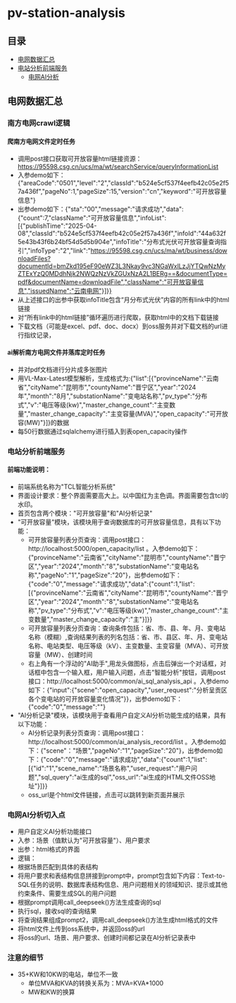 # pv-station-analysis

## 目录
- [电网数据汇总](#电网数据汇总)
- [电站分析前端服务](#电站分析前端服务)
  - [电网AI分析](#电网AI分析)


## 电网数据汇总

### 南方电网crawl逻辑
 #### 爬南方电网文件定时任务
  * 调用post接口获取可开放容量html链接资源：https://95598.csg.cn/ucs/ma/wt/searchService/queryInformationList
   * 入参demo如下：{"areaCode":"0501","level":"2","classId":"b524e5cf537f4eefb42c05e2f57a436f","pageNo":1,"pageSize":15,"version":"cn","keyword":"可开放容量信息"}
   * 出参demo如下：{"sta":"00","message":"请求成功","data":{"count":7,"className":"可开放容量信息","infoList":[{"publishTime":"2025-04-08","classId":"b524e5cf537f4eefb42c05e2f57a436f","infoId":"44a632f5e43b43f6b24bf54d5d5b904e","infoTitle":"分布式光伏可开放容量查询指引","infoType":"2","link":"https://95598.csg.cn/ucs/ma/wt/business/downloadFiles?documentId=bmZkd195eF90eWZ3L3Nkay9vc3NGaWxlLzJjYTQwNzMyZTExYzQ0MDdhNjk2NWQzNzVkZGUxNzA2L1BERg==&documentType=pdf&documentName=downloadFile","className":"可开放容量信息","issuedName":"云南电网"}]}}
  * 从上述接口的出参中获取infoTitle包含“月分布式光伏”内容的所有link中的html链接
  * 对“所有link中的html链接”循环遍历进行爬取，获取html中的文档下载链接
  * 下载文档（可能是excel、pdf、doc、docx）到oss服务并对下载文档的url进行指纹记录，
 #### ai解析南方电网文件并落库定时任务
  * 并对pdf文档进行分片成多张图片
  * 用VL-Max-Latest模型解析，生成格式为:{"list":[{"provinceName":"云南省","cityName":"昆明市","countyName":"晋宁区","year":"2024年","month":"8月","substationName":"变电站名称","pv_type":"分布式","v":"电压等级(kw)","master_change_count":"主变数量","master_change_capacity":"主变容量(MVA)","open_capacity":"可开放容(MW)"}]}的数据
  * 每50行数据通过sqlalchemy进行插入到表open_capacity操作

### 电站分析前端服务
#### 前端功能说明：
 * 前端系统名称为"TCL智能分析系统"
 * 界面设计要求：整个界面需要高大上。以中国红为主色调。界面需要包含tcl的水印。
 * 首页包含两个模块："可开放容量"和"AI分析记录"
 * "可开放容量"模块，该模块用于查询数据库的可开放容量信息，具有以下功能：
   *  可开放容量列表分页查询：调用post接口：http://localhost:5000/open_capacity/list  。入参demo如下：{"provinceName":"云南省","cityName":"昆明市","countyName":"晋宁区","year":"2024","month":"8","substationName":"变电站名称","pageNo":"1","pageSize":"20"}，出参demo如下：{"code":"0","message":"请求成功","data":{"count":1,"list":[{"provinceName":"云南省","cityName":"昆明市","countyName":"晋宁区","year":"2024","month":"8","substationName":"变电站名称","pv_type":"分布式","v":"电压等级(kw)","master_change_count":"主变数量","master_change_capacity":"主"}]}}
   *  可开放容量列表分页查询：查询条件包括：省、市、县、年、月、变电站名称（模糊）,查询结果列表的列名包括：省、市、县区、年、月、变电站名称、电站类型、电压等级（kV）、主变数量、主变容量（MVA）、可开放容量（MW）、创建时间
   *  右上角有一个浮动的"AI助手",用龙头做图标，点击后弹出一个对话框，对话框中包含一个输入框，用户输入问题，点击"智能分析"按钮，调用post接口：http://localhost:5000/common/ai_sql_analysis_api  。入参demo如下：{"input":{"scene":"open_capacity","user_request":"分析呈贡区各个变电站的可开放容量变化情况"}}，出参demo如下：{"code":"0","message":""}
 * "AI分析记录"模块，该模块用于查看用户自定义AI分析功能生成的结果，具有以下功能：
   *  AI分析记录列表分页查询：调用post接口：http://localhost:5000/common/ai_analysis_record/list  。入参demo如下：{"scene"："场景","pageNo":"1","pageSize":"20"}，出参demo如下：{"code":"0","message":"请求成功","data":{"count":1,"list":[{"id":"1","scene_name":"场景名称","user_request":"用户问题","sql_query":"ai生成的sql","oss_url":"ai生成的HTML文件OSS地址"}]}}
   *  oss_url是个html文件链接，点击可以跳转到新页面并展示

### 电网AI分析切入点
 * 用户自定义AI分析功能接口
  * 入参：场景（值默认为"可开放容量"）、用户要求
  * 出参：html格式的界面
  * 逻辑：
   * 根据场景匹配到具体的表结构
   * 将用户要求和表结构信息拼接到prompt中，prompt包含如下内容：Text-to-SQL任务的说明、数据库表结构信息、用户问题相关的领域知识、提示或其他约束条件、需要生成SQL的用户问题
   * 根据prompt调用call_deepseek()方法生成查询的sql
   * 执行sql，接收sql的查询结果
   * 将查询结果组成prompt2，调用call_deepseek()方法生成html格式的文件
   * 将html文件上传到oss系统中，并返回oss的url
   * 将oss的url、场景、用户要求、创建时间都记录在AI分析记录表中

### 注意的细节
 * 35+KW和10KW的电站，单位不一致
   * 单位MVA和KVA的转换关系为：MVA=KVA*1000
   * MW和KW的换算